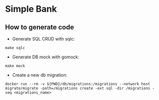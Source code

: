 # Simple Bank

## How to generate code

* Generate SQL CRUD with sqlc:

```
make sqlc
```

* Generate DB mock with gomock:

```
make mock
```

* Create a new db migration:

```
docker run --rm -v ${PWD}/db/migrations:/migrations --network host migrate/migrate -path=/migrations create -ext sql -dir /migrations -seq <migrations_name>
```